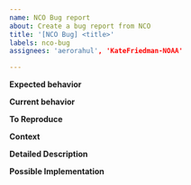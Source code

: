 ```yaml
---
name: NCO Bug report
about: Create a bug report from NCO
title: '[NCO Bug] <title>'
labels: nco-bug
assignees: 'aerorahul', 'KateFriedman-NOAA'

---
```

<!--
This bug report template is to be used by NCO ONLY to report issues
encountered within current operations and T2O activities.
For reporting developer/development bugs, please use the [Bug Report](./bug_report.md) template.
-->

**Expected behavior**
<!-- Tell us what should happen. -->

**Current behavior**
<!-- Tell us what happens instead of the expected behavior. -->

**To Reproduce**
<!--- Provide a link to a live example, and/or an unambiguous set of steps to -->
<!--- reproduce this bug. Include code to reproduce, if relevant -->
<!--1. -->
<!--2. -->
<!--3. -->

**Context**
<!--- Providing context helps us come up with a solution that is most useful in the real world. -->

**Detailed Description**
<!--- Provide a detailed description of the change or addition you are proposing. -->

**Possible Implementation**
<!--- Not obligatory, but suggest an idea for implementing addition or change. -->

